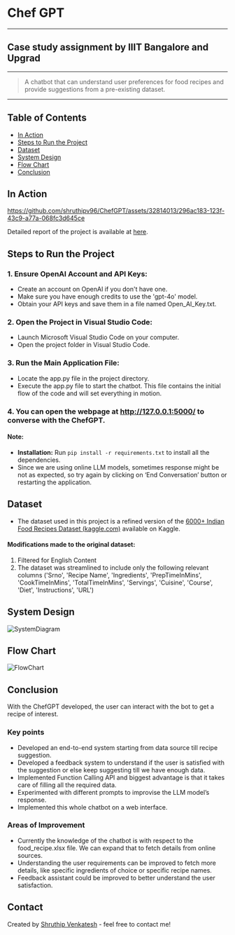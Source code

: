 # Chef GPT
---
## Case study assignment by IIIT Bangalore and Upgrad
---
> A chatbot that can understand user preferences for food recipes and provide suggestions from a pre-existing dataset.
---

## Table of Contents
* [In Action](#in-action)
* [Steps to Run the Project](#steps-to-run-the-project)
* [Dataset](#dataset)
* [System Design](#system-design)
* [Flow Chart](#flow-chart)
* [Conclusion](#conclusion)

## In Action

https://github.com/shruthipv96/ChefGPT/assets/32814013/296ac183-123f-43c9-a77a-068fc3d645ce

Detailed report of the project is available at [here](https://github.com/shruthipv96/ChefGPT/blob/main/ChefGPT.pdf).

## Steps to Run the Project 
### 1. Ensure OpenAI Account and API Keys: 
* Create an account on OpenAI if you don't have one. 
* Make sure you have enough credits to use the 'gpt-4o' model. 
* Obtain your API keys and save them in a file named Open_AI_Key.txt. 
### 2. Open the Project in Visual Studio Code: 
* Launch Microsoft Visual Studio Code on your computer. 
* Open the project folder in Visual Studio Code. 
### 3. Run the Main Application File: 
* Locate the app.py file in the project directory. 
* Execute the app.py file to start the chatbot. This file contains the initial flow of the code and will set everything in motion. 
### 4. You can open the webpage at http://127.0.0.1:5000/ to converse with the ChefGPT.

#### Note: 
* **Installation:** Run `pip install -r requirements.txt` to install all the dependencies.
* Since we are using online LLM models, sometimes response might be not as expected, so try again by clicking on ‘End Conversation’ button or restarting the application.

## Dataset
* The dataset used in this project is a refined version of the [6000+ Indian Food Recipes Dataset (kaggle.com)](https://www.kaggle.com/datasets/kanishk307/6000-indian-food-recipes-dataset) available on Kaggle.  
#### Modifications made to the original dataset:
1. Filtered for English Content 
2. The dataset was streamlined to include only the following relevant columns ('Srno', 'Recipe Name', 'Ingredients', 'PrepTimeInMins', 'CookTimeInMins', 'TotalTimeInMins', 'Servings', 'Cuisine', 'Course', 'Diet', 'Instructions', 'URL')

## System Design

![SystemDiagram](https://github.com/shruthipv96/ChefGPT/assets/32814013/1a937beb-d92b-4379-a702-6d4e3f027ea2)

## Flow Chart

![FlowChart](https://github.com/shruthipv96/ChefGPT/assets/32814013/8e0a0b51-20f8-4932-8e69-363f24778e93)


## Conclusion
With the ChefGPT developed, the user can interact with the bot to get a recipe of interest. 

### Key points
* Developed an end-to-end system starting from data source till recipe suggestion.
* Developed a feedback system to understand if the user is satisfied with the suggestion or else keep suggesting till we have enough data. 
* Implemented Function Calling API and biggest advantage is that it takes care of filling all the required data. 
* Experimented with different prompts to improvise the LLM model’s response. 
* Implemented this whole chatbot on a web interface. 

### Areas of Improvement
* Currently the knowledge of the chatbot is with respect to the food_recipe.xlsx file. We can expand that to fetch details from online sources. 
* Understanding the user requirements can be improved to fetch more details, like specific ingredients of choice or specific recipe names. 
* Feedback assistant could be improved to better understand the user satisfaction.

## Contact
Created by [Shruthip Venkatesh](https://github.com/shruthipv96) - feel free to contact me!
